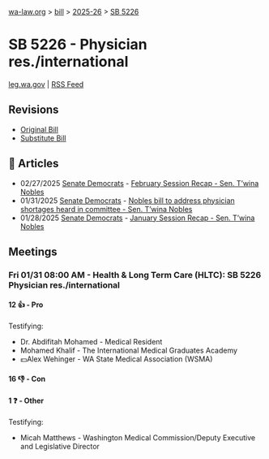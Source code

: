 [wa-law.org](/) > [bill](/bill/) > [2025-26](/bill/2025-26/) > [SB 5226](/bill/2025-26/sb/5226/)

# SB 5226 - Physician res./international
[leg.wa.gov](https://app.leg.wa.gov/billsummary?BillNumber=5226&Year=2025&Initiative=false) | [RSS Feed](./rss.xml)

## Revisions
* [Original Bill](1/)
* [Substitute Bill](S/)

## 📰 Articles
* 02/27/2025 [Senate Democrats](/org/senate_democrats/) - [February Session Recap - Sen. T’wina Nobles](https://senatedemocrats.wa.gov/nobles/2025/02/26/february-session-recap-2/#:~:text=SB%205226)
* 01/31/2025 [Senate Democrats](/org/senate_democrats/) - [Nobles bill to address physician shortages heard in committee - Sen. T’wina Nobles](https://senatedemocrats.wa.gov/nobles/2025/01/31/nobles-bill-to-address-physician-shortages-heard-in-committee/#:~:text=Senate%20Bill%205226)
* 01/28/2025 [Senate Democrats](/org/senate_democrats/) - [January Session Recap - Sen. T’wina Nobles](https://senatedemocrats.wa.gov/nobles/2025/01/28/january-session-recap-2/#:~:text=SB%205226)

## Meetings
### Fri 01/31 08:00 AM - Health & Long Term Care (HLTC): SB 5226 Physician res./international
#### 12 👍 - Pro
Testifying:
* Dr. Abdifitah Mohamed - Medical Resident
* Mohamed Khalif - The International Medical Graduates Academy
* 💵Alex Wehinger - WA State Medical Association (WSMA)

#### 16 👎 - Con

#### 1 ❓ - Other
Testifying:
* Micah Matthews - Washington Medical Commission/Deputy Executive and Legislative Director
